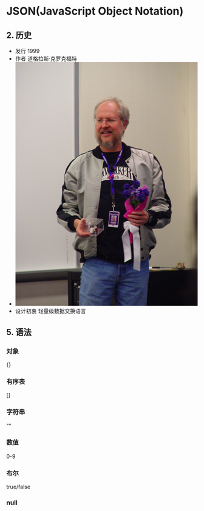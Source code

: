 # JSON(JavaScript Object Notation)

## 2. 历史
* 发行 1999
* 作者 道格拉斯·克罗克福特
* ![](https://github.com/mingchaoyan/MyUsedLanguages/blob/master/JSON/Douglas_Crockford.jpg)
* 设计初衷 轻量级数据交换语言

## 5. 语法

### 对象
{}

### 有序表
[]

### 字符串
""

### 数值
0-9

### 布尔
true/false

### null
